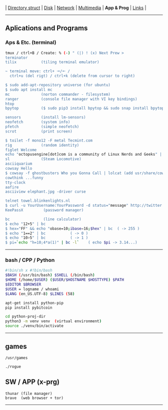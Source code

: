 | [Directory struct](https://github.com/octopusengine/linux/blob/master/directory_struct.md) | [Disk](https://github.com/octopusengine/linux/blob/master/disk.md) | [Network](https://github.com/octopusengine/linux/blob/master/network.md) | [Multimedia](https://github.com/octopusengine/linux/blob/master/multimedia.md) | **App & Prog** | [Links](https://github.com/octopusengine/linux/blob/master/links.md) |

---

## Aplications and Programs

### Aps & Etc. (terminal)
```bash
tmux / ctrl+B / Create: % (-) " (|) ! (x) Next Prew >
terminator
tilix           (tiling terminal emulator)

~ terminal move: ctrl+ 🠖/🠔 / 
  ctrl+u (del rigt) / ctrl+k (delete from cursor to right)

$ sudo add-apt-repository universe (for ubuntu)
$ sudo apt install mc
mc              (norton commander - filesystem)
ranger          (console file manager with VI key bindings)
htop
bpytop          ($ sudo pip3 install bpytop && sudo snap install bpytop)

sensors         (install lm-sensors)
neofetch        (system info)
pfetch          (simple neofetch)
scrot           (print screen)

$ toilet -f mono12 -F metal Tecmint.com
rig             (random identity)
figlet Welcome
echo "octopusengine[dot]com is a community of Linux Nerds and Geeks" | pv -qL 10  (x ./baudprint.pl 600)
sl              (Steam Locomotive)
asciiquarium
cowsay Hello
$ cowsay -f ghostbusters Who you Gonna Call | lolcat (add usr/share/cowsay/cows/octopus.cow)
cowthink ...funny
tty-clock
aafire
asciiview elephant.jpg -driver curse

telnet towel.blinkenlights.nl
$ curl -u YourUsername:YourPassword -d status="message" http://twitter.com/statuses/update.xml
KeePassX         (password manager)

bc               (line calculator)
$ echo "12+5" | bc
$ hex="FF" && echo "obase=10;ibase=16;$hex" | bc  ( -> 255 )
$ echo "1==2" | bc           ( -> 0 )
$ echo "10>5" | bc           ( -> 1 )
$ pi=`echo "h=10;4*a(1)" | bc -l`    ( echo $pi -> 3.14...)

```

---

### bash / CPP / Python
```bash
#!bin/sh x #!bin/bash
$BASH (/usr/bin/bash) $SHELL (/bin/bash)
$HOME (/home/$USER) ($USER/$HOSTNAME $HOSTTYPE) $PATH
$EDITOR $BROWSER
$USER = logname / whoami
$LANG (en_US.UTF-8) $LINES (58)

apt-get install python-pip
pip install pybitcoin

cd python-proj-dir
python3 -m venv venv  (virtual environment)
source ./venv/bin/activate
```
---

## games
```
/usr/games

./rogue

```

## SW / APP  (x-prg)
```
thunar (file manager)
brave  (web browser + tor) 

```



---
